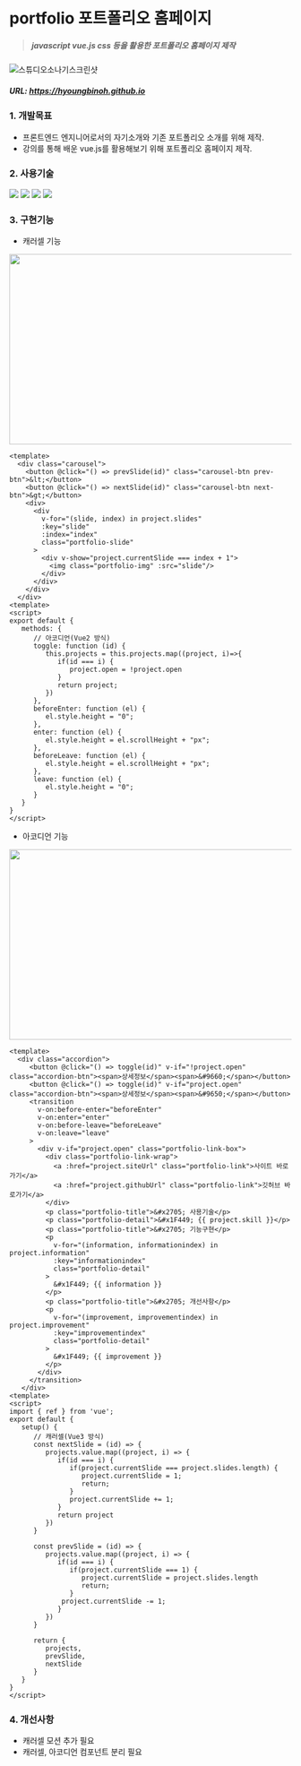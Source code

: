 # portfolio 포트폴리오 홈페이지

> ##### javascript vue.js css 등을 활용한 포트폴리오 홈페이지 제작
![스튜디오소나기스크린샷](https://user-images.githubusercontent.com/108599126/222919860-f9372eac-a532-4138-a584-7d2d00ee8b74.JPG)
##### URL: https://hyoungbinoh.github.io
   
### 1. 개발목표
* 프론트엔드 엔지니어로서의 자기소개와 기존 포트폴리오 소개를 위해 제작.
* 강의를 통해 배운 vue.js를 활용해보기 위해 포트폴리오 홈페이지 제작.

### 2. 사용기술
<img src="https://img.shields.io/badge/JavaScript-F7DF1E?style=flat&logo=javascript&logoColor=black"> <img src="https://img.shields.io/badge/Vue.js-4FC08D?style=flat&logo=vue.js&logoColor=white"> <img src="https://img.shields.io/badge/Vuex-4FC08D?style=flat&logo=vue.js&logoColor=white"> <img src="https://img.shields.io/badge/CSS3-1572B6?style=flat&logo=css3&logoColor=white">

### 3. 구현기능
* 캐러셀 기능 
<img src="https://user-images.githubusercontent.com/108599126/222903975-d955aeb5-40f7-4cb3-8fb2-35496ab26059.JPG" width="630" height="340">

```
<template>
  <div class="carousel">
    <button @click="() => prevSlide(id)" class="carousel-btn prev-btn">&lt;</button>
    <button @click="() => nextSlide(id)" class="carousel-btn next-btn">&gt;</button>
    <div>
      <div
        v-for="(slide, index) in project.slides"
        :key="slide"
        :index="index"
        class="portfolio-slide"
      >
        <div v-show="project.currentSlide === index + 1"> 
          <img class="portfolio-img" :src="slide"/>
        </div>
      </div>
    </div>
  </div>
<template>
<script>
export default {
   methods: {
      // 아코디언(Vue2 방식)
      toggle: function (id) {
         this.projects = this.projects.map((project, i)=>{
            if(id === i) {
               project.open = !project.open
            }
            return project;
         })
      },
      beforeEnter: function (el) {
         el.style.height = "0";
      },
      enter: function (el) {
         el.style.height = el.scrollHeight + "px";
      },
      beforeLeave: function (el) {
         el.style.height = el.scrollHeight + "px";
      },
      leave: function (el) {
         el.style.height = "0";
      }
   }
}
</script>
```

* 아코디언 기능 
<img src="https://user-images.githubusercontent.com/108599126/222918669-40acd172-a6b8-4a04-ba04-0c8a3e9a90e6.JPG" width="630" height="340">

```
<template>
  <div class="accordion">
     <button @click="() => toggle(id)" v-if="!project.open" class="accordion-btn"><span>상세정보</span><span>&#9660;</span></button>
     <button @click="() => toggle(id)" v-if="project.open" class="accordion-btn"><span>상세정보</span><span>&#9650;</span></button>
     <transition
       v-on:before-enter="beforeEnter"
       v-on:enter="enter"
       v-on:before-leave="beforeLeave"
       v-on:leave="leave"
     >
       <div v-if="project.open" class="portfolio-link-box">
         <div class="portfolio-link-wrap">            
           <a :href="project.siteUrl" class="portfolio-link">사이트 바로가기</a>
           <a :href="project.githubUrl" class="portfolio-link">깃허브 바로가기</a>
         </div>
         <p class="portfolio-title">&#x2705; 사용기술</p>
         <p class="portfolio-detail">&#x1F449; {{ project.skill }}</p>
         <p class="portfolio-title">&#x2705; 기능구현</p>
         <p 
           v-for="(information, informationindex) in project.information"
           :key="informationindex"
           class="portfolio-detail"
         >
           &#x1F449; {{ information }}
         </p>
         <p class="portfolio-title">&#x2705; 개선사항</p>
         <p 
           v-for="(improvement, improvementindex) in project.improvement"
           :key="improvementindex"
           class="portfolio-detail"
         >
           &#x1F449; {{ improvement }}
         </p>
       </div>
     </transition>
   </div>
<template>
<script>
import { ref } from 'vue';
export default {
   setup() {
      // 캐러셀(Vue3 방식)
      const nextSlide = (id) => {
         projects.value.map((project, i) => {
            if(id === i) {
               if(project.currentSlide === project.slides.length) {
                  project.currentSlide = 1;
                  return;
               }
               project.currentSlide += 1;
            }
            return project
         })
      }

      const prevSlide = (id) => {
         projects.value.map((project, i) => {
            if(id === i) {
               if(project.currentSlide === 1) {
                  project.currentSlide = project.slides.length
                  return;
               }
             project.currentSlide -= 1;
            }
         })
      }

      return {
         projects,
         prevSlide, 
         nextSlide
      }
   }
}
</script>
```

### 4. 개선사항
* 캐러셀 모션 추가 필요
* 캐러셀, 아코디언 컴포넌트 분리 필요
